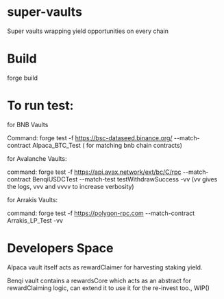 # super-vaults
Super vaults wrapping yield opportunities on every chain

# Build
forge build
# To run test:
for BNB Vaults

Command: forge test -f https://bsc-dataseed.binance.org/ --match-contract Alpaca_BTC_Test ( for matching bnb chain contracts)

for Avalanche Vaults:

command: forge test -f https://api.avax.network/ext/bc/C/rpc --match-contract BenqiUSDCTest --match-test testWithdrawSuccess -vv (vv gives the logs, vvv and vvvv to increase verbosity)

for Arrakis Vaults:

command: forge test -f https://polygon-rpc.com --match-contract Arrakis_LP_Test -vv

# Developers Space
Alpaca vault itself acts as rewardClaimer for harvesting staking yield.

Benqi vault contains a rewardsCore which acts as an abstract for rewardClaiming logic, can extend it to use it for the re-invest too., WIP()